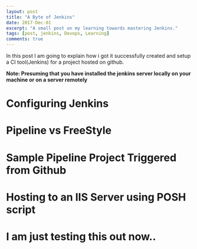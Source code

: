 ```yaml
---
layout: post
title: "A Byte of Jenkins"
date: 2017-Dec-01
excerpt: "A small post on my learning towards mastering Jenkins."
tags: [post, jenkins, Devops, Learning]
comments: true
---
```


In this post I am going to explain how i got it successfully created and setup a CI tool(Jenkins) for a project hosted on github.

**Note: Presuming that you have installed the jenkins server locally on your machine or on a server remotely**

# Configuring Jenkins

# Pipeline vs FreeStyle

# Sample Pipeline Project Triggered from Github

# Hosting to an IIS Server using POSH script

# I am just testing this out now..
